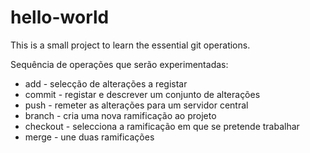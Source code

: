 # hello-world

This is a small project to learn
the essential git operations.

Sequência de operações que
serão experimentadas:

* add - selecção de alterações a registar
* commit - registar e descrever um conjunto de alterações
* push - remeter as alterações para um servidor central
* branch - cria uma nova ramificação ao projeto
* checkout - selecciona a ramificação em que se pretende trabalhar
* merge - une duas ramificações